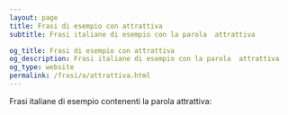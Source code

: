 ```yaml
---
layout: page
title: Frasi di esempio con attrattiva 
subtitle: Frasi italiane di esempio con la parola  attrattiva

og_title: Frasi di esempio con attrattiva 
og_description: Frasi italiane di esempio con la parola  attrattiva
og_type: website
permalink: /frasi/a/attrattiva.html
---
```


Frasi italiane di esempio contenenti la parola attrattiva:


